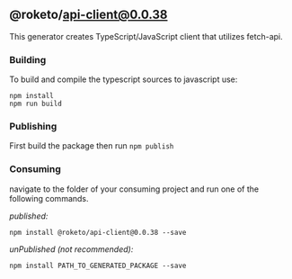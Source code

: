 ## @roketo/api-client@0.0.38

This generator creates TypeScript/JavaScript client that utilizes fetch-api.

### Building

To build and compile the typescript sources to javascript use:
```
npm install
npm run build
```

### Publishing

First build the package then run ```npm publish```

### Consuming

navigate to the folder of your consuming project and run one of the following commands.

_published:_

```
npm install @roketo/api-client@0.0.38 --save
```

_unPublished (not recommended):_

```
npm install PATH_TO_GENERATED_PACKAGE --save
